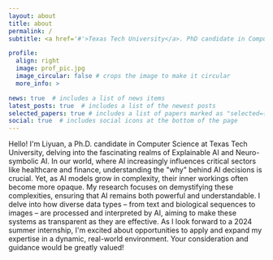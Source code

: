 ```yaml
---
layout: about
title: about
permalink: /
subtitle: <a href='#'>Texas Tech University</a>. PhD candidate in Computer Science.

profile:
  align: right
  image: prof_pic.jpg
  image_circular: false # crops the image to make it circular
  more_info: >

news: true  # includes a list of news items
latest_posts: true  # includes a list of the newest posts
selected_papers: true # includes a list of papers marked as "selected={true}"
social: true  # includes social icons at the bottom of the page
---
```

Hello! I'm Liyuan, a Ph.D. candidate in Computer Science at Texas Tech University, delving into the fascinating realms of Explainable AI and Neuro-symbolic AI. In our world, where AI increasingly influences critical sectors like healthcare and finance, understanding the "why" behind AI decisions is crucial. Yet, as AI models grow in complexity, their inner workings often become more opaque. My research focuses on demystifying these complexities, ensuring that AI remains both powerful and understandable. I delve into how diverse data types – from text and biological sequences to images – are processed and interpreted by AI, aiming to make these systems as transparent as they are effective. 
As I look forward to a 2024 summer internship, I'm excited about opportunities to apply and expand my expertise in a dynamic, real-world environment. Your consideration and guidance would be greatly valued!

